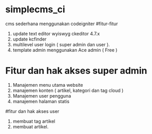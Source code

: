 # simplecms_ci
cms sederhana menggunakan codeigniter 
#fitur-fitur
1. update text editor wyiswyg ckeditor 4.7.x
2. update kcfinder
3. multilevel user login ( super admin dan user ).
4. template admin menggunakan Ace admin ( Free )

# Fitur dan hak akses super admin
1. Manajemen menu utama website
2. manajemen konten ( artikel, kategori dan tag cloud )
3. Manajemen user pengguna
4. manajemen halaman statis

#fitur dan hak akses user
1. membuat tag artikel
2. membuat artikel.
